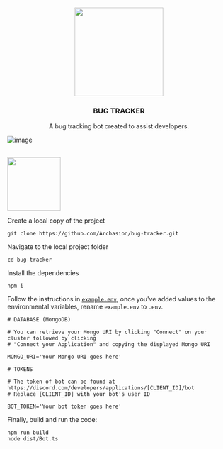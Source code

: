 <br>
<p align="center"><img src="https://user-images.githubusercontent.com/59822256/187733633-1fea1bf4-1b0a-4a1d-a10a-1af4ff0525cc.png" width="200"></p>
<h3 align="center">BUG TRACKER</h3>
<p align="center">A bug tracking bot created to assist developers.</p>


![image](https://user-images.githubusercontent.com/59822256/187736036-09c4672f-aa4d-4e9c-859e-76305c413b54.png)

<br>

<img src="https://user-images.githubusercontent.com/59822256/187736846-4f1d5512-2c3e-4dcd-a261-6451ac2c6c1e.png" width="120">

Create a local copy of the project
```git
git clone https://github.com/Archasion/bug-tracker.git
```

Navigate to the local project folder
```shell
cd bug-tracker
```

Install the dependencies
```shell
npm i
```

Follow the instructions in [`example.env`](example.env), once you've added values to the environmental variables, rename `example.env` to `.env`.
```shell
# DATABASE (MongoDB)

# You can retrieve your Mongo URI by clicking "Connect" on your cluster followed by clicking
# "Connect your Application" and copying the displayed Mongo URI

MONGO_URI='Your Mongo URI goes here'

# TOKENS

# The token of bot can be found at https://discord.com/developers/applications/[CLIENT_ID]/bot
# Replace [CLIENT_ID] with your bot's user ID

BOT_TOKEN='Your bot token goes here'
```

Finally, build and run the code:
```shell
npm run build
node dist/Bot.ts
```
